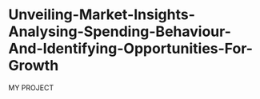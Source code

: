 # Unveiling-Market-Insights-Analysing-Spending-Behaviour-And-Identifying-Opportunities-For-Growth
MY PROJECT
